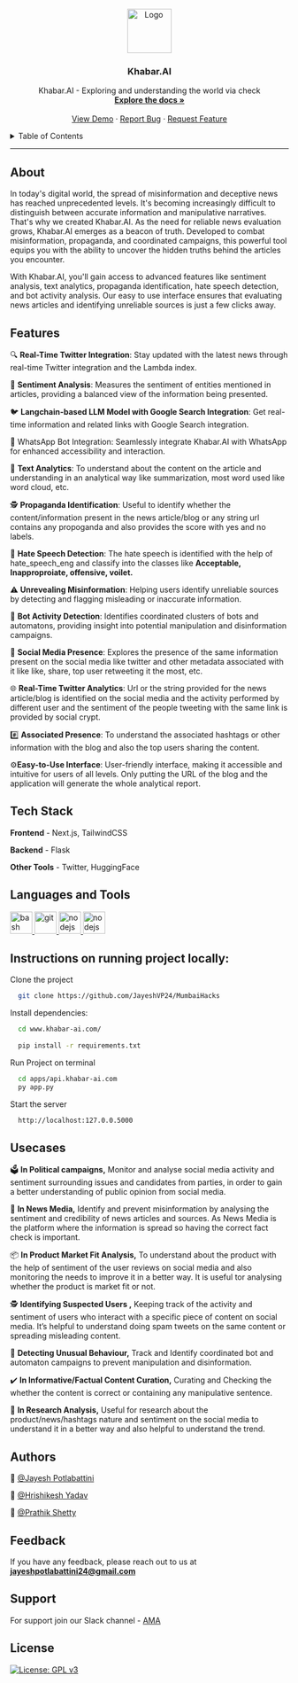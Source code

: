 <br />
<div align="center">
  <a href="https://github.com/JayeshVP24/MumbaiHacks">
    <img src="public/logo.gif" alt="Logo" width="80" height="80">
  </a>

  <h3 align="center">Khabar.AI</h3>

  <p align="center">
    Khabar.AI - Exploring and understanding the world via check
    <br />
    <a href="https://github.com/JayeshVP24/MumbaiHacks"><strong>Explore the docs »</strong></a>
    <br />
    <br />
    <a href="https://github.com/JayeshVP24/MumbaiHacks">View Demo</a>
    ·
    <a href="https://github.com/JayeshVP24/MumbaiHacks/issues">Report Bug</a>
    ·
    <a href="https://github.com/JayeshVP24/MumbaiHacks/issues">Request Feature</a>
  </p>
</div>



<details>
  <summary>Table of Contents</summary>
  <ol>
    <li><a href="#About">About</a></li>
    <li><a href="#Features">Features</a></li>
    <li><a href="#Tech-Stack">Tech Stack</a></li>
    <li><a href="#Languages-and-Tools">Languages and Tools</a></li>
    <li><a href="#Workflow">Workflow</a></li>
    <li><a href="#Instructions-on-running-project-locally">Instructions on running project locally</a></li>
    <li><a href="#Feedback">Feedback</a></li>
  </ol>
</details>

------

## About

In today's digital world, the spread of misinformation and deceptive news has reached unprecedented levels. It's becoming increasingly difficult to distinguish between accurate information and manipulative narratives. That's why we created Khabar.AI. As the need for reliable news evaluation grows, Khabar.AI emerges as a beacon of truth. Developed to combat misinformation, propaganda, and coordinated campaigns, this powerful tool equips you with the ability to uncover the hidden truths behind the articles you encounter.

With Khabar.AI, you'll gain access to advanced features like sentiment analysis, text analytics, propaganda identification, hate speech detection, and bot activity analysis. Our easy to use interface ensures that evaluating news articles and identifying unreliable sources is just a few clicks away.


## Features

🔍 **Real-Time Twitter Integration**: Stay updated with the latest news through real-time Twitter integration and the Lambda index.


📰 **Sentiment Analysis**: Measures the sentiment of entities mentioned in articles, providing a balanced view of the information being presented.

🐦 **Langchain-based LLM Model with Google Search Integration**: Get real-time information and related links with Google Search integration.

💬 WhatsApp Bot Integration: Seamlessly integrate Khabar.AI with WhatsApp for enhanced accessibility and interaction. 

📝 **Text Analytics**: To understand about the content on the article and understanding in an analytical way like summarization, most word used like word cloud, etc.

🕵️ **Propaganda Identification**: Useful to identify whether the content/information present in the news article/blog or any string url contains any propoganda and also provides the score with yes and no labels.

🧐 **Hate Speech Detection**: The hate speech is identified with the help of hate_speech_eng and classify into the classes like **Acceptable, Inapproproiate, offensive, voilet.** 

⚠️ **Unrevealing Misinformation**:  Helping users identify unreliable sources by detecting and flagging misleading or inaccurate information.

🤖 **Bot Activity Detection**: Identifies coordinated clusters of bots and automatons, providing insight into potential manipulation and disinformation campaigns. 

📱 **Social Media Presence**: Explores the presence of the same information present on the social media like twitter and other metadata associated with it like like, share, top user retweeting it the most, etc. 

🌐 **Real-Time Twitter Analytics**: Url or the string provided for the news article/blog is identified on the social media and the activity performed by different user and the sentiment of the people tweeting with the same link is provided by social crypt. 

#️⃣ **Associated Presence**: To understand the associated hashtags or other information with the blog and also the top users sharing the content.

⚙️**Easy-to-Use Interface**: User-friendly interface, making it accessible and intuitive for users of all levels. Only putting the URL of the blog and the application will generate the whole analytical report.




## Tech Stack

**Frontend** - Next.js, TailwindCSS

**Backend** - Flask

**Other Tools** - Twitter, HuggingFace



## Languages and Tools

<p align="left"> <a href="https://www.gnu.org/software/bash/" target="_blank" rel="noreferrer"> <img src="https://www.vectorlogo.zone/logos/gnu_bash/gnu_bash-icon.svg" alt="bash" width="40" height="40"/> </a>  <a href="https://git-scm.com/" target="_blank" rel="noreferrer"> <img src="https://www.vectorlogo.zone/logos/git-scm/git-scm-icon.svg" alt="git" width="40" height="40"/> <a href="https://flask.palletsprojects.com/en/2.2.x/" target="_blank" rel="noreferrer"> <img src="https://www.vectorlogo.zone/logos/pocoo_flask/pocoo_flask-icon.svg" alt="nodejs" width="40" height="40"/> </a><a href="https://huggingface.co/" target="_blank" rel="noreferrer"> <img src="https://www.svgrepo.com/show/401953/hugging-face.svg" alt="nodejs" width="40" height="40"/> </a>
 
 
 

 
 ## Instructions on running project locally:

Clone the project

```bash
  git clone https://github.com/JayeshVP24/MumbaiHacks
```

Install dependencies:

```bash
  cd www.khabar-ai.com/
  
  pip install -r requirements.txt
```

Run Project on terminal

```bash
  cd apps/api.khabar-ai.com
  py app.py
```

Start the server

```bash
  http://localhost:127.0.0.5000
```

## Usecases

🗳️ **In Political campaigns,** Monitor and analyse social media activity and sentiment surrounding issues and candidates from parties, in order to gain a better understanding of public opinion from social media.

📰 **In News Media,** Identify and prevent misinformation by analysing the sentiment and credibility of news articles and sources. As News Media is the platform where the information is spread so having the correct fact check is important. 

📦 **In Product Market Fit Analysis,** To understand about the product with the help of sentiment of the user reviews on social media and also monitoring the needs to improve it in a better way. It is useful tor analysing whether the product is market fit or not.

🕵️ **Identifying Suspected Users ,** Keeping track of the activity and sentiment of users who interact with a specific piece of content on social media. It’s helpful to understand doing spam tweets on the same content or spreading misleading content.

🤖 **Detecting Unusual Behaviour,** Track and Identify coordinated bot and automaton campaigns to prevent manipulation and disinformation.

✔️ **In Informative/Factual Content Curation,** Curating and Checking the whether the content is correct or containing any manipulative sentence.

📄 **In Research Analysis,** Useful for research about the product/news/hashtags nature and sentiment on the social media to understand it in a better way and also helpful to understand the trend.


## Authors

🔆 [@Jayesh Potlabattini](https://github.com/Mr-Jayesh)

🔆 [@Hrishikesh Yadav](https://www.github.com/hrishikesh332)

🔆 [@Prathik Shetty](https://www.github.com/prathikshetty2002)



## Feedback

If you have any feedback, please reach out to us at **jayeshpotlabattini24@gmail.com**


## Support

For support join our Slack channel - [AMA](https://ml-geeksworkspace.slack.com/archives/C03K2M9SBAA)

## License

[![License: GPL v3](https://img.shields.io/badge/License-GPLv3-blue.svg)](https://www.gnu.org/licenses/gpl-3.0)

